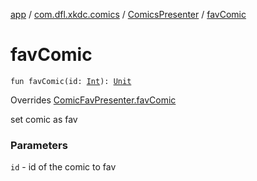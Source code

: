 [app](../../index.md) / [com.dfl.xkdc.comics](../index.md) / [ComicsPresenter](index.md) / [favComic](./fav-comic.md)

# favComic

`fun favComic(id: `[`Int`](https://kotlinlang.org/api/latest/jvm/stdlib/kotlin/-int/index.html)`): `[`Unit`](https://kotlinlang.org/api/latest/jvm/stdlib/kotlin/-unit/index.html)

Overrides [ComicFavPresenter.favComic](../-comic-fav-presenter/fav-comic.md)

set comic as fav

### Parameters

`id` - id of the comic to fav